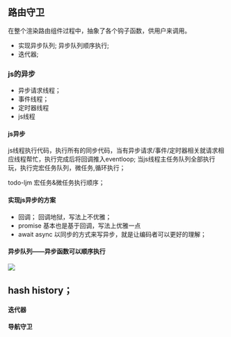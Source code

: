 ## 路由守卫
在整个渲染路由组件过程中，抽象了各个钩子函数，供用户来调用。


- 实现异步队列;
异步队列顺序执行;
- 迭代器;

### js的异步
- 异步请求线程；
- 事件线程；
- 定时器线程
- js线程

#### js异步
js线程执行代码，执行所有的同步代码，当有异步请求/事件/定时器相关就请求相应线程帮忙，执行完成后将回调推入eventloop; 当js线程主任务队列全部执行玩，执行完宏任务队列，微任务,循环执行；

todo-ljm 宏任务&微任务执行顺序；

#### 实现js异步的方案
- 回调；
    回调地狱，写法上不优雅；
- promise
    基本也是基于回调，写法上优雅一点
- await async
    以同步的方式来写异步，就是让编码者可以更好的理解；

#### 异步队列——异步函数可以顺序执行
![](https://juejin.cn/post/6844903501219233800)
## hash history；

#### 迭代器
#### 导航守卫



